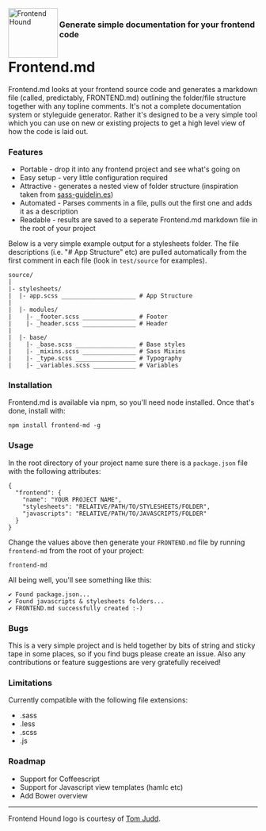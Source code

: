 <img alt="Frontend Hound" align="left" src="http://frontend-md.s3.amazonaws.com/frontend_Hound_00002.png" width="100px">

### Generate simple documentation for your frontend code


# Frontend.md

Frontend.md looks at your frontend source code and generates a markdown file (called, predictably, FRONTEND.md) outlining the folder/file structure together with any topline comments. It's not a complete documentation system or styleguide generator. Rather it's designed to be a very simple tool which you can use on new or existing projects to get a high level view of how the code is laid out. 


### Features

- Portable - drop it into any frontend project and see what's going on
- Easy setup - very little configuration required
- Attractive - generates a nested view of folder structure (inspiration taken from [sass-guidelin.es](http://sass-guidelin.es))
- Automated - Parses comments in a file, pulls out the first one and adds it as a description
- Readable - results are saved to a seperate Frontend.md markdown file in the root of your project

Below is a very simple example output for a stylesheets folder. The file descriptions (i.e. "# App Structure" etc) are pulled automatically from the first comment in each file (look in `test/source` for examples).

````
source/
|
|- stylesheets/
|  |- app.scss _____________________ # App Structure
|
|  |- modules/
|    |- _footer.scss _______________ # Footer
|    |- _header.scss _______________ # Header
|
|  |- base/
|    |- _base.scss _________________ # Base styles
|    |- _mixins.scss _______________ # Sass Mixins
|    |- _type.scss _________________ # Typography
|    |- _variables.scss ____________ # Variables
````

### Installation

Frontend.md is available via npm, so you'll need node installed. Once that's done, install with:  

```` 
npm install frontend-md -g
````

### Usage

In the root directory of your project name sure there is a `package.json` file with the following attributes:

```` 
{
  "frontend": {
    "name": "YOUR PROJECT NAME",
    "stylesheets": "RELATIVE/PATH/TO/STYLESHEETS/FOLDER",
    "javascripts": "RELATIVE/PATH/TO/JAVASCRIPTS/FOLDER"
  }
}
````

Change the values above then generate your `FRONTEND.md` file by running `frontend-md` from the root of your project:

````
frontend-md
````

All being well, you'll see something like this:

````
✔ Found package.json...
✔ Found javascripts & stylesheets folders...
✔ FRONTEND.md successfully created :-)
````

### Bugs

This is a very simple project and is held together by bits of string and sticky tape in some places, so if you find bugs please create an issue. Also any contributions or feature suggestions are very gratefully received!

### Limitations

Currently compatible with the following file extensions:

- .sass
- .less
- .scss 
- .js

### Roadmap

- Support for Coffeescript
- Support for Javascript view templates (hamlc etc)
- Add Bower overview

---

Frontend Hound logo is courtesy of [Tom Judd](http://judd.land).
